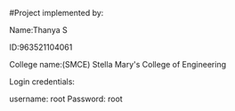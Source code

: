 #Project implemented by: 

Name:Thanya S

ID:963521104061

College name:(SMCE) Stella Mary's College of Engineering

Login credentials: 

username: root
Password: root
